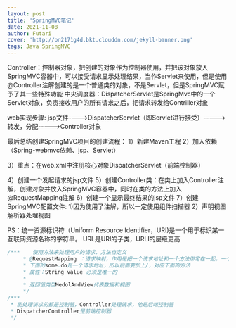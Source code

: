 ```yaml
---
layout: post
title: 'SpringMVC笔记'
date: 2021-11-08
author: Futari
cover: 'http://on2171g4d.bkt.clouddn.com/jekyll-banner.png'
tags: Java SpringMVC
---
```




Controller：控制器对象，把创建的对象作为控制器使用，并把该对象放入SpringMVC容器中，可以接受请求显示处理结果，当作Servlet来使用，但是使用@Controller注解创建的是一个普通类的对象，不是Servlet，但是SpringMVC赋予了其一些特殊功能
中央调度器：DispatcherServlet是SpringMvc中的一个Servlet对象，负责接收用户的所有请求之后，把请求转发给Contriller对象

web实现步骤:
jsp文件---->DispatcherServlet（即Servlet进行接受）----->转发，分配----->Controller对象



最后总结创建SpringMVC项目的创建流程：
1）新建Maven工程
2）加入依赖（Spring-webmvc依赖、jsp、Servlet）

3）重点：在web.xml中注册核心对象DispatcherServlet（前端控制器）

4）创建一个发起请求的jsp文件
5）创建Controller类：在类上加入Controller注解，创建对象并放入SpringMVC容器中，同时在类的方法上加入@RequestMapping注解
6）创建一个显示最终结果的jsp文件
7）创建SpringMVC配置文件:
    1)因为使用了注解，所以一定使用组件扫描器
    2）声明视图解析器处理视图

PS：统一资源标识符（Uniform Resource Identifier，URI)是一个用于标识某一互联网资源名称的字符串。
URL是URI的子类，URLI的层级更高

``` java
/***    使用方法来处理用户的请求，方法自定义
     * @RequestMapping ：请求映射，作用是把一个请求地址和一个方法绑定在一起，一个请求指定一个方法
     * 下面的some.do是一个请求地址，所以前面要加上/，对应下面的方法
     * 属性：String value 必须是唯一的
     *
     * 返回值类型MedolAndView代表数据和视图
     */
/***
 * 能处理请求的都是控制器，Controller处理请求，他是后端控制器
 * DispatcherController是前端控制器
 */

```



